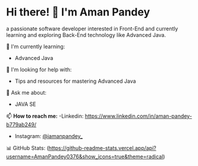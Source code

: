# Hi there! 👋 I'm Aman Pandey 
a passionate software developer interested in Front-End and currently learning and exploring Back-End technology like Advanced Java.

🌱 I'm currently learning:
- Advanced Java

🤔 I'm looking for help with:
- Tips and resources for mastering Advanced Java

💬 Ask me about:
- JAVA SE

📫 **How to reach me:**
-Linkedin: https://www.linkedin.com/in/aman-pandey-b779ab249/
- Instagram: [@iamanpandey_](https://www.instagram.com/iamanpandey_/)
  

📊 GitHub Stats:
(https://github-readme-stats.vercel.app/api?username=AmanPandey0376&show_icons=true&theme=radical)


